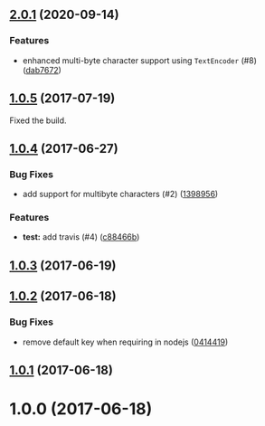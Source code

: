 <a name="2.0.1"></a>
## [2.0.1](https://github.com/algolia/chunk-text/compare/v1.0.5...v2.0.1) (2020-09-14)

### Features

* enhanced multi-byte character support using `TextEncoder` (#8) ([dab7672](https://github.com/algolia/chunk-text/commit/dab7672))

<a name="1.0.5"></a>
## [1.0.5](https://github.com/algolia/chunk-text/compare/v1.0.4...v1.0.5) (2017-07-19)

Fixed the build.

<a name="1.0.4"></a>
## [1.0.4](https://github.com/algolia/chunk-text/compare/v1.0.3...v1.0.4) (2017-06-27)


### Bug Fixes

* add support for multibyte characters (#2) ([1398956](https://github.com/algolia/chunk-text/commit/1398956))


### Features

* **test:** add travis (#4) ([c88466b](https://github.com/algolia/chunk-text/commit/c88466b))



<a name="1.0.3"></a>
## [1.0.3](https://github.com/algolia/chunk-text/compare/v1.0.2...v1.0.3) (2017-06-19)



<a name="1.0.2"></a>
## [1.0.2](https://github.com/algolia/chunk-text/compare/v1.0.1...v1.0.2) (2017-06-18)


### Bug Fixes

* remove default key when requiring in nodejs ([0414419](https://github.com/algolia/chunk-text/commit/0414419))



<a name="1.0.1"></a>
## [1.0.1](https://github.com/algolia/chunk-text/compare/v1.0.0...v1.0.1) (2017-06-18)



<a name="1.0.0"></a>
# 1.0.0 (2017-06-18)



